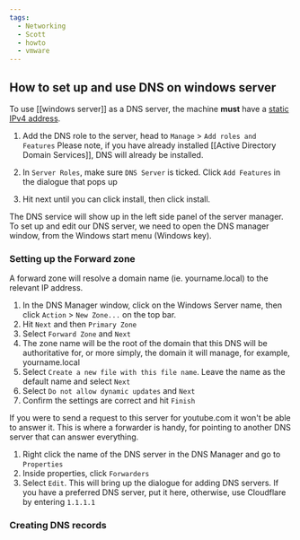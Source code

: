 ```yaml
---
tags:
  - Networking
  - Scott
  - howto
  - vmware
---
```

## How to set up and use DNS on windows server

To use [[windows server]] as a DNS server, the machine **must** have a [static IPv4 address](IP%20Addressing#Setting%20a%20static%20IPv4). 

1. Add the DNS role to the server, head to `Manage` > `Add roles and Features`
Please note, if you have already installed [[Active Directory Domain Services]], DNS will already be installed.

2. In `Server Roles`, make sure `DNS Server` is ticked. Click `Add Features` in the dialogue that pops up
3. Hit next until you can click install, then click install. 

The DNS service will show up in the left side panel of the server manager. To set up and edit our DNS server, we need to open the DNS manager window, from the Windows start menu (Windows key).

### Setting up the Forward zone

A forward zone will resolve a domain name (ie. yourname.local) to the relevant IP address. 

1. In the DNS Manager window, click on the Windows Server name, then click `Action` > `New Zone...` on the top bar. 
2. Hit `Next` and then `Primary Zone`
3. Select `Forward Zone` and `Next`
4. The zone name will be the root of the domain that this DNS will be authoritative for, or more simply, the domain it will manage, for example, yourname.local
5. Select `Create a new file with this file name`. Leave the name as the default name and select `Next`
6. Select `Do not allow dynamic updates` and `Next`
7. Confirm the settings are correct and hit `Finish`

If you were to send a request to this server for youtube.com it won't be able to answer it. This is where a forwarder is handy, for pointing to another DNS server that can answer everything.

1. Right click the name of the DNS server in the DNS Manager and go to `Properties`
2. Inside properties, click `Forwarders`
3. Select `Edit`. This will bring up the dialogue for adding DNS servers. If you have a preferred DNS server, put it here, otherwise, use Cloudflare by entering `1.1.1.1`

### Creating DNS records
